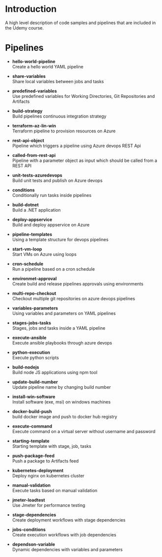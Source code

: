 # Introduction 
A high level description of code samples and pipelines that are included in the Udemy course.

# Pipelines

- **hello-world-pipeline**  
Create a hello world YAML pipeline

- **share-variables**  
Share local variables between jobs and tasks

- **predefined-variables**  
Use predefined variables for Working Directories, Git Repositories and Artifacts

- **build-strategy**  
Build pipelines continuous integration strategy 

- **terraform-az-lin-win**  
Terraform pipeline to provision resources on Azure

- **rest-api-object**  
Pipeline which triggers a pipeline using Azure devops REST Api
 
- **called-from-rest-api**  
Pipeline with a parameter object as input which should be called from a REST API

- **unit-tests-azuredevops**  
Build unit tests and publish on Azure devops

- **conditions**  
Conditionally run tasks inside pipelines

- **build-dotnet**  
Build a .NET application

- **deploy-appservice**  
Build and deploy appservice on Azure

- **pipeline-templates**  
Using a template structure for devops pipelines

- **start-vm-loop**  
Start VMs on Azure using loops

- **cron-schedule**  
Run a pipeline based on a cron schedule

- **environmet-approval**  
Create build and release pipelines approvals using environments 

- **multi-repo-checkout**  
Checkout multiple git repositories on azure devops pipelines

- **variables-parameters**  
Using variables and parameters on YAML pipelines

- **stages-jobs-tasks**  
Stages, jobs and tasks inside a YAML pipeline

- **execute-ansible**  
Execute ansible playbooks through azure devops

- **python-execution**  
Execute python scripts

- **build-nodejs**  
Build node JS applications using npm tool

- **update-build-number**  
Update pipeline name by changing build number

- **install-win-software**  
Install software (exe, msi) on windows machines

- **docker-build-push**  
build docker image and push to docker hub registry

- **execute-command**  
Execute command on a virtual server without username and password

- **starting-template**  
Starting template with stage, job, tasks

- **push-package-feed**  
Push a package to Artifacts feed

- **kubernetes-deployment**  
Deploy nginx on kubernetes cluster

- **manual-validation**  
Execute tasks based on manual validation

- **jmeter-loadtest**  
Use Jmeter for performance testing

- **stage-dependencies**  
Create deployment workflows with stage dependencies

- **jobs-conditions**  
Create execution workflows with job dependencies

- **dependson-variable**  
Dynamic dependencies with variables and parameters
